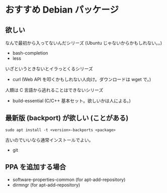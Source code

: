 # おすすめ Debian パッケージ

## 欲しい

なんで最初から入ってないんだシリーズ (Ubuntu じゃないからかもしれない。。)

* bash-completion
* less

いざというときないとイラっとくるシリーズ

* curl (Web API を叩くかもしれない人向け。ダウンロードは wget で。)

人類は C 言語から逃れることはできないシリーズ

* build-essential (C/C++ 基本セット。欲しいかは人による。)

## 最新版 (backport) が欲しい (ことがある)

`sudo apt install -t <version>-backports <package>`

古いのでいいなら通常インストールでよい。

* git

## PPA を追加する場合

* software-properties-common (for apt-add-repository)
* dirmngr (for apt-add-repository)
